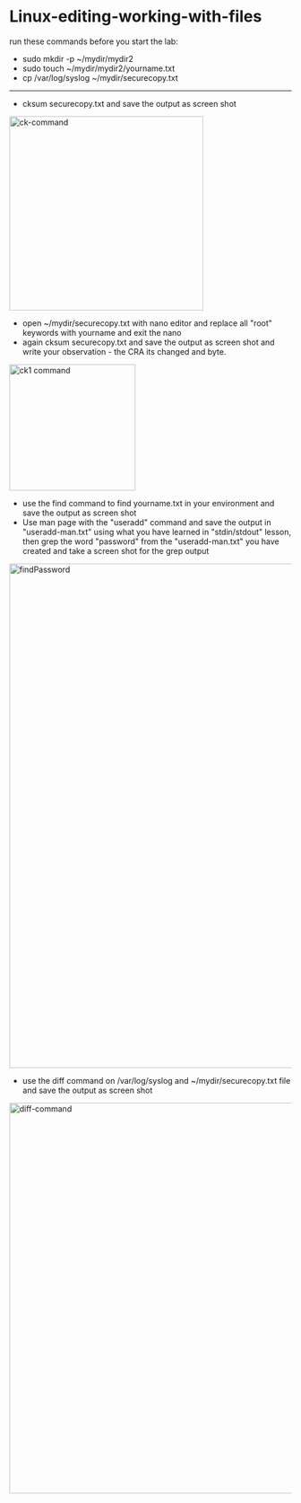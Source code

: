 # Linux-editing-working-with-files

run these commands before you start the lab:
- sudo mkdir -p  ~/mydir/mydir2
- sudo touch  ~/mydir/mydir2/yourname.txt
- cp /var/log/syslog   ~/mydir/securecopy.txt
----------------------------------------------------------------
- cksum securecopy.txt and save the output as screen shot
<img width="346" alt="ck-command" src="https://user-images.githubusercontent.com/114076124/196025726-73f0af2a-766f-45c9-ba12-405a9e595ab6.PNG">

- open  ~/mydir/securecopy.txt with nano editor and replace all "root" keywords with yourname and exit the nano
- again cksum securecopy.txt and save the output as screen shot and write your observation - the CRA its changed and byte.
<img width="225" alt="ck1 command" src="https://user-images.githubusercontent.com/114076124/196025807-ede7560c-2adc-497b-ad60-b651688cc203.PNG">

- use the find command to find yourname.txt in your environment and save the output as screen shot 
- Use man page with the "useradd" command and save the output in "useradd-man.txt" using what you have learned in "stdin/stdout" lesson, then grep the word "password" from the "useradd-man.txt" you have created and take a screen shot for the grep output  
<img width="899" alt="findPassword" src="https://user-images.githubusercontent.com/114076124/196025834-20b3e93f-012a-4baf-8ed5-8eb3ed590768.PNG">

- use the diff command on /var/log/syslog and ~/mydir/securecopy.txt  file and save the output as screen shot
<img width="696" alt="diff-command" src="https://user-images.githubusercontent.com/114076124/196025843-0b39d298-aebf-40bd-9995-97caf6ed8171.PNG">


